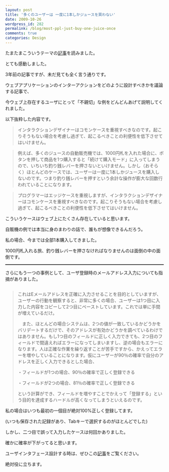```yaml
---
layout: post
title: '多くのユーザーは 一度に1本しかジュースを買わない'
date: 2009-10-26
wordpress_id: 282
permalink: /blog/most-ppl-just-buy-one-juice-once
comments: true
categories: Design
---
```

<p>たまたまこういうテーマの<a target="_blank" href="http://www.atmarkit.co.jp/fwcr/rensai/usabilitytips01/01.html" title="記事">記事</a>を読みました。</p>
<p>とても感動しました。</p>
<p>3年前の記事ですが、未だ見ても全く言う通りです。</p>
<p>ウェブアプリケーションのインターアクションをどのように設計すべきかを議論する記事で、</p>
<p>今ウェブ上存在するユーザにとって「不親切」な例をどんどんあげて説明してくれました。</p>
<p>以下抜粋した内容です。</p>
<p><blockquote><p>インタラクションデザイナーはコモンケースを重視すべきなのです。起こりそうもない場合を考慮し過ぎて、起こるべきことの利便性を低下させてはいけません。</p></blockquote></p>
<p><blockquote><p>例えば、多くのジュースの自動販売機では、1000円札を入れた場合に、ボタンを押して商品を1つ購入すると「続けて購入モード」に入ってしまうので、いちいち釣り銭レバーを押さないといけません。しかし（おそらく）ほとんどのケースでは、ユーザーは一度に1本しかジュースを購入しないのです。つまり釣り銭レバーを押すという余計な操作が膨大な回数行われていることになります。</p></blockquote></p>
<p><blockquote><p>プログラマーはエッジケースを重視しますが、インタラクションデザイナーはコモンケースを重視すべきなのです。起こりそうもない場合を考慮し過ぎて、起こるべきことの利便性を低下させてはいけません。</p></blockquote></p>
<p>こういうケースはウェブ上にたくさん存在していると思います。</p>
<p>自販機の例では本当に身のまわりの話で、誰もが想像できるんだろう。</p>
<p>私の場合、今までは全部1本購入してきました。</p>
<p>1000円札入れる旅、釣り銭レバーを押さなければなりませんのは面倒の中の面倒です。</p>
<p><hr style="width: 100%; height: 2px;"></p>
<p>さらにもう一つの事例として、ユーザ登録時のメールアドレス入力についても指摘がありました。</p>
<p><img alt="" src="http://www.atmarkit.co.jp/fwcr/rensai/usabilitytips01/usability_tips01_01.gif"></p>
<p><blockquote><p>これはEメールアドレスを正確に入力させることを目的としていますが、ユーザーの行動を観察すると、非常に多くの場合、ユーザーは1つ目に入力した内容をコピーして2つ目にペーストしています。これでは単に手間が増えているだけ。</p>
<p>　また、ほとんどの場合システムは、2つの値が一致しているかどうかをバリデートするだけで、そのアドレスが有効かどうかを調べているわけではありません。もし1つ目のフィールドに正しく入力できても、2つ目のフィールドで間違えればエラーになってしまいますし、逆の場合もエラーになります。人は正確な作業を繰り返すことが苦手ですから、かえってエラーを増やしていることになります。仮にユーザーが90％の確率で自分のアドレスを正しく入力できるとした場合、</p>
<p>・フィールドが1つの場合、90％の確率で正しく登録できる</p>
<p>・フィールドが2つの場合、81％の確率で正しく登録できる</p>
<p>という計算ができ、フィールドを増やすことでかえって「登録する」という目的を達成するハードルが高くなってしまうといえるのです。</p></blockquote></p>
<p>私の場合はいつも最初の一個目が絶対100%正しく登録してます。</p>
<p>(いつも保存された記録があり、Tabキーで選択するのがほとんどでした)</p>
<p>しかし、二つ目で誤って入力したケースは何回かありました。</p>
<p>確かに確率が下がってると思います。</p>
<p>ユーザインタフェース設計する時は、ぜひこの<a target="_blank" href="http://www.atmarkit.co.jp/fwcr/rensai/usabilitytips01/01.html" title="記事">記事</a>をご覧ください。</p>
<p>絶対役に立ちます。</p>
